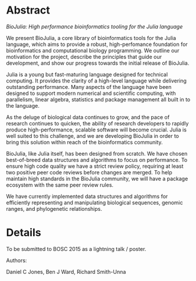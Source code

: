 # Abstract

*BioJulia: High performance bioinformatics tooling for the Julia language*

We present BioJulia, a core library of bioinformatics tools for the Julia language, which aims to provide a robust, high-perfomance foundation for bioinformatics and computational biology programming. We outline our motivation for the project, describe the principles that guide our development, and show our progress towards the initial release of BioJulia.

Julia is a young but fast-maturing language designed for technical computing. It provides the clarity of a high-level language while delivering outstanding performance. Many aspects of the language have been designed to support modern numerical and scientific computing, with parallelism, linear algebra, statistics and package management all built in to the language.

As the deluge of biological data continues to grow, and the pace of research continues to quicken, the ability of research developers to rapidly produce high-performance, scalable software will become crucial. Julia is well suited to this challenge, and we are developing BioJulia in order to bring this solution within reach of the bioinformatics community.

BioJulia, like Julia itself, has been designed from scratch. We have chosen best-of-breed data structures and algorithms to focus on performance. To ensure high code quality we have a strict review policy, requiring at least two positive peer code reviews before changes are merged. To help maintain high standards in the BioJulia community, we will have a package ecosystem with the same peer review rules.

We have currently implemented data structures and algorithms for efficiently representing and manipulating biological sequences, genomic ranges, and phylogenetic relationships.

# Details

To be submitted to BOSC 2015 as a lightning talk / poster.

Authors:

Daniel C Jones, Ben J Ward, Richard Smith-Unna
